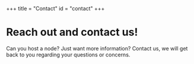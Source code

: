 +++
title = "Contact"
id = "contact"
+++

# Reach out and contact us!

Can you host a node?  Just want more information?  Contact us, we will get back to you regarding your questions or concerns.

